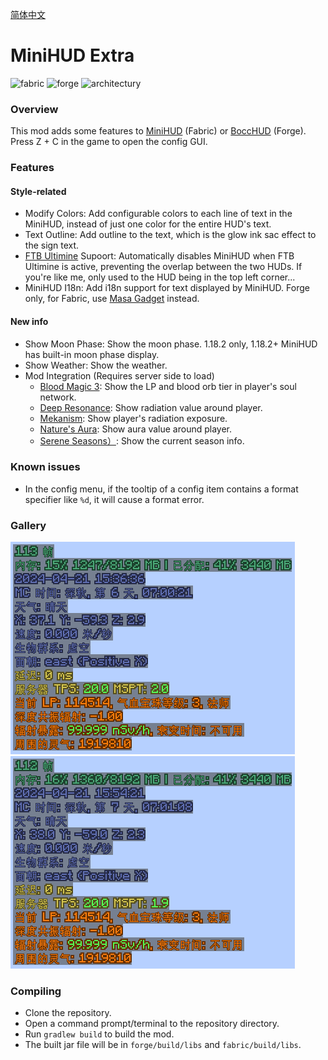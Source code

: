 [简体中文](./README.md)

# MiniHUD Extra
<p>
  <img alt="fabric" src="https://cdn.jsdelivr.net/npm/@intergrav/devins-badges@3.2.0/assets/cozy/supported/fabric_vector.svg">
  <img alt="forge" src="https://cdn.jsdelivr.net/npm/@intergrav/devins-badges@3.2.0/assets/cozy/supported/forge_vector.svg">
  <img alt="architectury" src="https://cdn.jsdelivr.net/npm/@intergrav/devins-badges@3.2.0/assets/cozy/requires/architectury-api_vector.svg">
</p>

### Overview
This mod adds some features to [MiniHUD](https://www.curseforge.com/minecraft/mc-mods/minihud) (Fabric) or [BoccHUD](https://modrinth.com/mod/bocchud) (Forge).<br>
Press Z + C in the game to open the config GUI.

### Features
#### Style-related
- Modify Colors: Add configurable colors to each line of text in the MiniHUD, instead of just one color for the entire HUD's text.
- Text Outline: Add outline to the text, which is the glow ink sac effect to the sign text.
- [FTB Ultimine](https://www.curseforge.com/minecraft/mc-mods/ftb-ultimine-fabric) Supoort: Automatically disables MiniHUD when FTB Ultimine is active, preventing the overlap between the two HUDs. If you're like me, only used to the HUD being in the top left corner...
- MiniHUD I18n: Add i18n support for text displayed by MiniHUD. Forge only, for Fabric, use [Masa Gadget](https://modrinth.com/mod/masa-gadget/) instead.
#### New info
- Show Moon Phase: Show the moon phase. 1.18.2 only, 1.18.2+ MiniHUD has built-in moon phase display.
- Show Weather: Show the weather.
- Mod Integration (Requires server side to load)
    - [Blood Magic 3](https://www.curseforge.com/minecraft/mc-mods/blood-magic): Show the LP and blood orb tier in player's soul network.
    - [Deep Resonance](https://www.curseforge.com/minecraft/mc-mods/deep-resonance): Show radiation value around player.
    - [Mekanism](https://www.curseforge.com/minecraft/mc-mods/mekanism): Show player's radiation exposure.
    - [Nature's Aura](https://www.curseforge.com/minecraft/mc-mods/natures-aura): Show aura value around player.
    - [Serene Seasons）](https://www.curseforge.com/minecraft/mc-mods/serene-seasons): Show the current season info.

### Known issues
- In the config menu, if the tooltip of a config item contains a format specifier like `%d`, it will cause a format error.

### Gallery
<img src="images/demo.png" alt="demo">
<img src="images/ftbultiminesupport.gif" alt="ftbultiminesupport">

### Compiling
- Clone the repository.
- Open a command prompt/terminal to the repository directory.
- Run `gradlew build` to build the mod.
- The built jar file will be in `forge/build/libs` and `fabric/build/libs`.